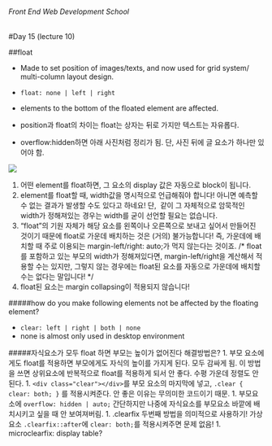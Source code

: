 ###### Front End Web Development School

#Day 15 (lecture 10)

##float
- Made to set position of images/texts, and now used for grid system/ multi-column layout design.
- `float: none | left | right`
- elements to the bottom of the floated element are affected.

- position과 float의 차이는 float는 상자는 뒤로 가지만 텍스트는 자유롭다.
- overflow:hidden하면 아래 사진처럼 정리가 됨. 단, 사진 뒤에 글 요소가 하나만 있어야 함.

![](http://i.imgur.com/g7OMJO3.png)

1. 어떤 element를 float하면, 그 요소의 display 값은 자동으로 block이 됩니다.
2. element를 float할 때, width값을 명시적으로 언급해줘야 합니다! 아니면 예측할 수 없는 결과가 발생할 수도 있다고 하네요! 단, <img> 같이 그 자체적으로 암묵적인 width가 정해져있는 경우는 width를 굳이 선언할 필요는 없습니다.
3. “float”의 기원 자체가 해당 요소를 왼쪽이나 오른쪽으로 보내고 싶어서 만들어진 것이기 때문에 float로 가운데 배치하는 것은 (거의) 불가능합니다! 즉, 가운데에 배치할 때 주로 이용되는 margin-left/right: auto;가 먹지 않는다는 것이죠.
/* float를 포함하고 있는 부모의 width가 정해져있다면, margin-left/right을 계산해서 적용할 수는 있지만, 그렇지 않는 경우에는 float된 요소를 자동으로 가운데에 배치할 수는 없다는 말입니다! */
4. float된 요소는 margin collapsing이 적용되지 않습니다!


#####how do you make following elements not be affected by the floating element?
- `clear: left | right | both | none`
- none is almost only used in desktop environment

#####자식요소가 모두 float 하면 부모는 높이가 없어진다 해결방법은?
	1. 부모 요소에게도 float를 적용하면 부모에게도 자식의 높이를 가지게 된다. 모두 감싸게 됨. 이 방법을 쓰면 상위요소에 반복적으로 float를 적용하게 되서 안 좋다. 수평 가운데 정렬도 안된다.
	1. `<div class="clear"></div>`를 부모 요소의 마지막에 넣고, `.clear { clear: both; }` 를 적용시켜준다. 안 좋은 이유는 무의미한 코드이기 때문.
	1. 부모요소에 `overflow: hidden | auto;` 간단하지만 나중에 자식요소를 부모요소 바깥에 배치시키고 싶을 때 안 보여져버림.
	1. .clearfix 두번째 방법을 의미적으로 사용하기! 가상요소 `.clearfix::after`에 `clear: both;`를 적용시켜주면 문제 없음!
	1. microclearfix: display table?

